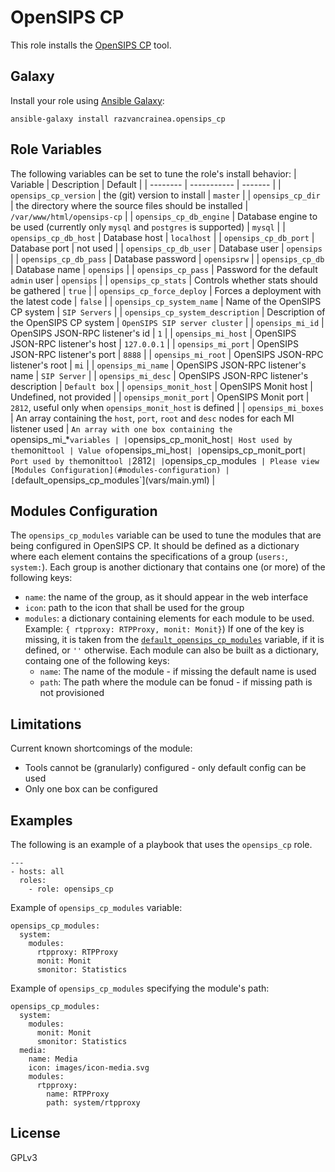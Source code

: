 # OpenSIPS CP
This role installs the [OpenSIPS CP](https://controlpanel.opensips.org) tool.

Galaxy
----
Install your role using [Ansible
Galaxy](https://galaxy.ansible.com/razvancrainea/opensips_cp):

```
ansible-galaxy install razvancrainea.opensips_cp
```

Role Variables
----
The following variables can be set to tune the role's install behavior:
| Variable | Description | Default |
| -------- | ----------- | ------- |
| `opensips_cp_version` | the (git) version to install | `master` |
| `opensips_cp_dir` | the directory where the source files should be installed | `/var/www/html/opensips-cp` |
| `opensips_cp_db_engine` | Database engine to be used (currently only `mysql` and `postgres` is supported) | `mysql` |
| `opensips_cp_db_host` | Database host | `localhost` |
| `opensips_cp_db_port` | Database port | not used |
| `opensips_cp_db_user` | Database user | `opensips` |
| `opensips_cp_db_pass` | Database password | `opensipsrw` |
| `opensips_cp_db` | Database name | `opensips` |
| `opensips_cp_pass` | Password for the default `admin` user | `opensips` |
| `opensips_cp_stats` | Controls whether stats should be gathered | `true` |
| `opensips_cp_force_deploy` | Forces a deployment with the latest code | `false` |
| `opensips_cp_system_name` | Name of the OpenSIPS CP system | `SIP Servers` |
| `opensips_cp_system_description` | Description of the OpenSIPS CP system | `OpenSIPS SIP server cluster` |
| `opensips_mi_id` | OpenSIPS JSON-RPC listener's id | `1` |
| `opensips_mi_host` | OpenSIPS JSON-RPC listener's host | `127.0.0.1` |
| `opensips_mi_port` | OpenSIPS JSON-RPC listener's port | `8888` |
| `opensips_mi_root` | OpenSIPS JSON-RPC listener's root | `mi` |
| `opensips_mi_name` | OpenSIPS JSON-RPC listener's name | `SIP Server` |
| `opensips_mi_desc` | OpenSIPS JSON-RPC listener's description | `Default box` |
| `opensips_monit_host` | OpenSIPS Monit host | Undefined, not provided |
| `opensips_monit_port` | OpenSIPS Monit port | `2812`, useful only when `opensips_monit_host` is defined |
| `opensips_mi_boxes` | An array containing the `host`, `port`, `root` and `desc` nodes for each MI listener used | `An array with one box containing the `opensips_mi_*` variables |
| `opensips_cp_monit_host` | Host used by the `monit` tool | Value of `opensips_mi_host` |
| `opensips_cp_monit_port` | Port used by the `monit` tool | `2812` |
| `opensips_cp_modules` | Please view [Modules Configuration](#modules-configuration) | [`default_opensips_cp_modules`](vars/main.yml) |

Modules Configuration
----
The `opensips_cp_modules` variable can be used to tune the modules that are
being configured in OpenSIPS CP. It should be defined as a dictionary where
each element contains the specifications of a group (`users:`, `system:`).
Each group is another dictionary that contains one (or more) of the following
keys:
 * `name`: the name of the group, as it should appear in the web interface
 * `icon`: path to the icon that shall be used for the group
 * `modules`: a dictionary containing elements for each module to be used.
		 Example: `{ rtpproxy: RTPProxy, monit: Monit}`)
If one of the key is missing, it is taken from the
[`default_opensips_cp_modules`](vars/main.yml) variable, if it is defined, or
`''` otherwise. Each module can also be built as a dictionary, containg one of
the following keys:
   * `name`: The name of the module - if missing the default name is used
   * `path`: The path where the module can be fonud - if missing path is not
   provisioned

Limitations
----
Current known shortcomings of the module:

 * Tools cannot be (granularly) configured - only default config can be used
 * Only one box can be configured

Examples
----
The following is an example of a playbook that uses the `opensips_cp` role.
```
---
- hosts: all
  roles:
    - role: opensips_cp
```

Example of `opensips_cp_modules` variable:
```
opensips_cp_modules:
  system:
    modules:
      rtpproxy: RTPProxy
      monit: Monit
      smonitor: Statistics
```

Example of `opensips_cp_modules` specifying the module's path:
```
opensips_cp_modules:
  system:
    modules:
      monit: Monit
      smonitor: Statistics
  media:
    name: Media
    icon: images/icon-media.svg
    modules:
      rtpproxy:
        name: RTPProxy
        path: system/rtpproxy
```

License
----
GPLv3
